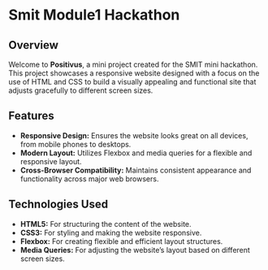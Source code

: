 # Smit Module1 Hackathon
## Overview

Welcome to **Positivus**, a mini project created for the SMIT mini hackathon. This project showcases a responsive website designed with a focus on the use of HTML and CSS to build a visually appealing and functional site that adjusts gracefully to different screen sizes.

## Features

- **Responsive Design:** Ensures the website looks great on all devices, from mobile phones to desktops.
- **Modern Layout:** Utilizes Flexbox and media queries for a flexible and responsive layout.
- **Cross-Browser Compatibility:** Maintains consistent appearance and functionality across major web browsers.

## Technologies Used

- **HTML5:** For structuring the content of the website.
- **CSS3:** For styling and making the website responsive.
- **Flexbox:** For creating flexible and efficient layout structures.
- **Media Queries:** For adjusting the website’s layout based on different screen sizes.
